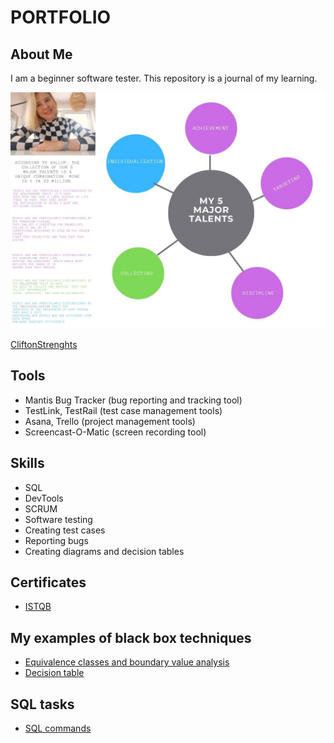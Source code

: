 # PORTFOLIO
## About Me

I am a beginner software tester. This repository is a journal of my learning.

![AboutMe](https://github.com/UniqueKate/images/blob/main/5MajorTalents.jpg)

[CliftonStrenghts](https://drive.google.com/file/d/16zvvxx6THE3C9JzVjQhCij8hzkQRrZYc/view?usp=sharing) 


## Tools
* Mantis Bug Tracker (bug reporting and tracking tool)
* TestLink, TestRail (test case management tools)
* Asana, Trello (project management tools)
* Screencast-O-Matic (screen recording tool)
## Skills
* SQL
* DevTools
* SCRUM
* Software testing
* Creating test cases
* Reporting bugs
* Creating diagrams and decision tables
## Certificates
* [ISTQB](https://drive.google.com/file/d/1v_meDghe31XnDqUvZpM-NM_2ztm5H8MU/view?usp=sharing)
## My examples of black box techniques
* [Equivalence classes and boundary value analysis](https://docs.google.com/document/d/1lzBN4Hsr0aBiAxY1ucDZWvqwq50Xe-yzqO1iQP07Qek/edit?usp=sharing)
* [Decision table](https://docs.google.com/spreadsheets/d/1kG-FGHy-C9618nT_DatCsRNL5CB28IkQX0S3a16R0WY/edit?usp=sharing)

## SQL tasks
* [SQL commands](https://docs.google.com/document/d/1NBUINM707V0oHaVQwde7Ecj37KqBbb5nABOqJoiVb3w/edit?usp=sharing)





